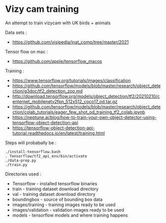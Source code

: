 # Vizy cam training

An attempt to train vizycam with UK birds + animals

Data sets :

* https://github.com/visipedia/inat_comp/tree/master/2021

Tensor flow on mac :

* https://github.com/apple/tensorflow_macos

Training :

* https://www.tensorflow.org/tutorials/images/classification
* https://github.com/tensorflow/models/blob/master/research/object_detection/g3doc/tf2_detection_zoo.md
* http://download.tensorflow.org/models/object_detection/tf2/20210210/centernet_mobilenetv2fpn_512x512_coco17_od.tar.gz
* https://github.com/tensorflow/models/blob/master/research/object_detection/colab_tutorials/eager_few_shot_od_training_tf2_colab.ipynb
* https://neptune.ai/blog/how-to-train-your-own-object-detector-using-tensorflow-object-detection-api
* https://tensorflow-object-detection-api-tutorial.readthedocs.io/en/latest/training.html

Steps will probabally be :

    ./install-tensorflow.bash
    . Tensorflow/tf2_api_env/bin/activate
    ./data-prep.py
    ./train.py

Directories used :

* Tensorflow - installed tensorflow binaries
* train - training dataset download directory
* val - training dataset download directory
* boundingbox - source of bounding box data
* images/training - training images ready to be used
* images/validation - validation images ready to be used
* models - tensorflow models and where training happens

